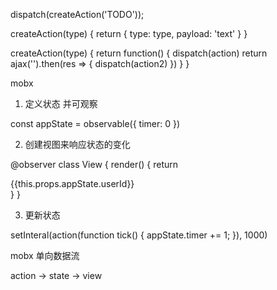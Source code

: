 

dispatch(createAction('TODO'));

createAction(type) {
    return {
        type: type,
        payload: 'text'
    }
}

createAction(type) {
    return function() {
        dispatch(action)
        return ajax('').then(res => {
            dispatch(action2)
        })
    }
}



mobx 

1. 定义状态 并可观察

const appState = observable({
    timer: 0
})

2. 创建视图来响应状态的变化

@observer
class View {
    render() {
        return <div>{{this.props.appState.userId}}</div>
    }
}

3. 更新状态

setInteral(action(function tick() {
    appState.timer += 1;
}), 1000)


mobx 单向数据流

action  -> state -> view

